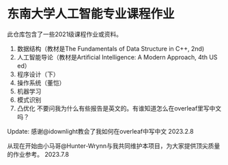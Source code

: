 # 东南大学人工智能专业课程作业
此仓库包含了一些2021级课程作业或资料。
1. 数据结构（教材是The Fundamentals of Data Structure in C++, 2nd)
2. 人工智能导论（教材是Artificial Intelligence: A Modern Approach, 4th US ed）
3. 程序设计（下）
4. 操作系统（董恺）
5. 机器学习
6. 模式识别
7. 凸优化
不要问我为什么有些报告是英文的。有谁知道怎么在overleaf里写中文吗？

Update: 
感谢@idownlight教会了我如何在overleaf中写中文
2023.2.8

从现在开始由小马哥@Hunter-Wrynn与我共同维护本项目，为大家提供顶尖质量的作业参考。
2023.7.8
